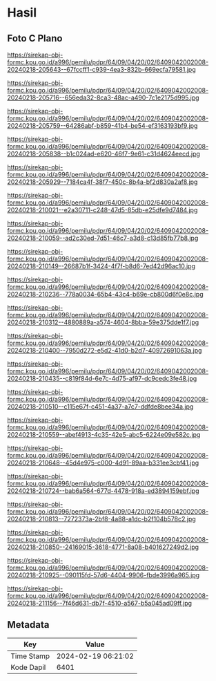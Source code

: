 # Hasil

## Foto C Plano

https://sirekap-obj-formc.kpu.go.id/a996/pemilu/pdpr/64/09/04/20/02/6409042002008-20240218-205643--67fccff1-c939-4ea3-832b-669ecfa79581.jpg

https://sirekap-obj-formc.kpu.go.id/a996/pemilu/pdpr/64/09/04/20/02/6409042002008-20240218-205716--656eda32-8ca3-48ac-a490-7c1e2175d995.jpg

https://sirekap-obj-formc.kpu.go.id/a996/pemilu/pdpr/64/09/04/20/02/6409042002008-20240218-205759--64286abf-b859-41b4-be54-ef3163193bf9.jpg

https://sirekap-obj-formc.kpu.go.id/a996/pemilu/pdpr/64/09/04/20/02/6409042002008-20240218-205838--b1c024ad-e620-46f7-9e61-c31d4624eecd.jpg

https://sirekap-obj-formc.kpu.go.id/a996/pemilu/pdpr/64/09/04/20/02/6409042002008-20240218-205929--7184ca4f-38f7-450c-8b4a-bf2d830a2af8.jpg

https://sirekap-obj-formc.kpu.go.id/a996/pemilu/pdpr/64/09/04/20/02/6409042002008-20240218-210021--e2a30711-c248-47d5-85db-e25dfe9d7484.jpg

https://sirekap-obj-formc.kpu.go.id/a996/pemilu/pdpr/64/09/04/20/02/6409042002008-20240218-210059--ad2c30ed-7d51-46c7-a3d8-c13d85fb77b8.jpg

https://sirekap-obj-formc.kpu.go.id/a996/pemilu/pdpr/64/09/04/20/02/6409042002008-20240218-210149--26687b1f-3424-4f7f-b8d6-7ed42d96ac10.jpg

https://sirekap-obj-formc.kpu.go.id/a996/pemilu/pdpr/64/09/04/20/02/6409042002008-20240218-210236--778a0034-65b4-43c4-b69e-cb800d6f0e8c.jpg

https://sirekap-obj-formc.kpu.go.id/a996/pemilu/pdpr/64/09/04/20/02/6409042002008-20240218-210312--4880889a-a574-4604-8bba-59e375dde1f7.jpg

https://sirekap-obj-formc.kpu.go.id/a996/pemilu/pdpr/64/09/04/20/02/6409042002008-20240218-210400--7950d272-e5d2-41d0-b2d7-40972691063a.jpg

https://sirekap-obj-formc.kpu.go.id/a996/pemilu/pdpr/64/09/04/20/02/6409042002008-20240218-210435--c819f84d-6e7c-4d75-af97-dc9cedc3fe48.jpg

https://sirekap-obj-formc.kpu.go.id/a996/pemilu/pdpr/64/09/04/20/02/6409042002008-20240218-210510--c115e67f-c451-4a37-a7c7-ddfde8bee34a.jpg

https://sirekap-obj-formc.kpu.go.id/a996/pemilu/pdpr/64/09/04/20/02/6409042002008-20240218-210559--abef4913-4c35-42e5-abc5-6224e09e582c.jpg

https://sirekap-obj-formc.kpu.go.id/a996/pemilu/pdpr/64/09/04/20/02/6409042002008-20240218-210648--45d4e975-c000-4d91-89aa-b331ee3cbf41.jpg

https://sirekap-obj-formc.kpu.go.id/a996/pemilu/pdpr/64/09/04/20/02/6409042002008-20240218-210724--bab6a564-677d-4478-918a-ed3894159ebf.jpg

https://sirekap-obj-formc.kpu.go.id/a996/pemilu/pdpr/64/09/04/20/02/6409042002008-20240218-210813--7272373a-2bf8-4a88-a1dc-b2f104b578c2.jpg

https://sirekap-obj-formc.kpu.go.id/a996/pemilu/pdpr/64/09/04/20/02/6409042002008-20240218-210850--24169015-3618-4771-8a08-b401627249d2.jpg

https://sirekap-obj-formc.kpu.go.id/a996/pemilu/pdpr/64/09/04/20/02/6409042002008-20240218-210925--090115fd-57d6-4404-9906-fbde3996a965.jpg

https://sirekap-obj-formc.kpu.go.id/a996/pemilu/pdpr/64/09/04/20/02/6409042002008-20240218-211156--7f46d631-db7f-4510-a567-b5a045ad09ff.jpg


## Metadata

| Key        | Value               |
| ---------- | ------------------- |
| Time Stamp | 2024-02-19 06:21:02 |
| Kode Dapil | 6401                |



